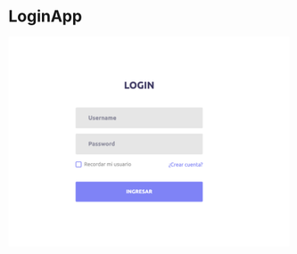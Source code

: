 # LoginApp

![](https://github.com/Klerith/angular-login-demoapp/blob/master/src/assets/images/demo.png?raw=true)
